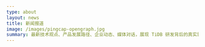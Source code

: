 ```yaml
---
type: about
layout: news
title: 新闻报道
image: /images/pingcap-opengraph.jpg
summary: 最新技术观点、产品发展路径、企业动态、媒体对话，展现 TiDB 研发背后的真实思考过程。
---
```

